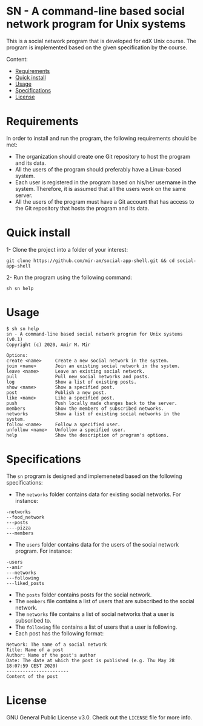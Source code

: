 # SN - A command-line based social network program for Unix systems
This is a social network program that is developed for edX Unix course. The program is implemented based on the given specification by the course.

Content:
- [Requirements ](#requirements)
- [Quick install](#quick-install)
- [Usage](#usage)
- [Specifications](#Specifications)
- [License](#license)

# Requirements 
In order to install and run the program, the following requirements should be met:

- The organization should create one Git repository to host the program and its data.
- All the users of the program should preferably have a Linux-based system.
- Each user is registered in the program based on his/her username in the system. Therefore, it is assumed that all the users work on the same server.
- All the users of the program must have a Git account that has access to the Git repository that hosts the program and its data.

# Quick install
1- Clone the project into a folder of your interest:
```
git clone https://github.com/mir-am/social-app-shell.git && cd social-app-shell
```
2- Run the program using the following command:
```
sh sn help
```

# Usage
```
$ sh sn help
sn - A command-line based social network program for Unix systems (v0.1)
Copyright (c) 2020, Amir M. Mir

Options:
create <name>     Create a new social network in the system.
join <name>       Join an existing social network in the system.
leave <name>      Leave an existing social network.
pull              Pull new social networks and posts.
log               Show a list of existing posts.
show <name>       Show a specified post.
post              Publish a new post.
like <name>       Like a specified post.
push              Push locally made changes back to the server.
members           Show the members of subscribed networks.
networks          Show a list of existing social networks in the system.
follow <name>     Follow a specified user.
unfollow <name>   Unfollow a specified user.
help              Show the description of program's options.
```

# Specifications
The `sn` program is designed and implemeneted based on the following specifications:
- The `networks` folder contains data for existing social networks. For instance:
```
-networks
--food_network
---posts
----pizza
---members
```
- The `users` folder contains data for the users of the social network program. For instance:
```
-users
--amir
---networks
---following
---liked_posts
```

- The `posts` folder contains posts for the social network.
- The `members` file contains a list of users that are subscribed to the social network.
- The `networks` file contains a list of social networks that a user is subscribed to.
- The `following` file contains a list of users that a user is following.
- Each post has the following format:
```
Network: The name of a social network
Title: Name of a post
Author: Name of the post's author
Date: The date at which the post is published (e.g. Thu May 28 18:07:59 CEST 2020)
-----------------------
Content of the post
```

# License
GNU General Public License v3.0. Check out the `LICENSE` file for more info.
